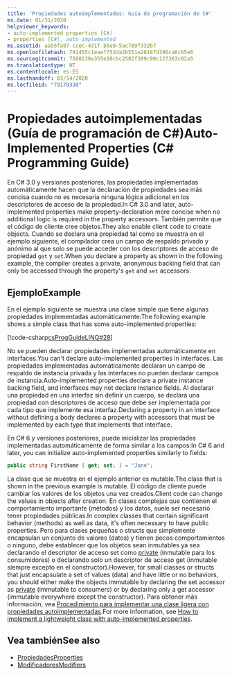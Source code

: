 ```yaml
---
title: 'Propiedades autoimplementadas: Guía de programación de C#'
ms.date: 01/31/2020
helpviewer_keywords:
- auto-implemented properties [C#]
- properties [C#], auto-implemented
ms.assetid: aa55fa97-ccec-431f-b5e9-5ac789fd32b7
ms.openlocfilehash: 791455c1eaef752da2b551e20187d390ca6c65e6
ms.sourcegitcommit: 7588136e355e10cbc2582f389c90c127363c02a5
ms.translationtype: HT
ms.contentlocale: es-ES
ms.lasthandoff: 03/14/2020
ms.locfileid: "79170330"
---
```

# <a name="auto-implemented-properties-c-programming-guide"></a><span data-ttu-id="75899-102">Propiedades autoimplementadas (Guía de programación de C#)</span><span class="sxs-lookup"><span data-stu-id="75899-102">Auto-Implemented Properties (C# Programming Guide)</span></span>

<span data-ttu-id="75899-103">En C# 3.0 y versiones posteriores, las propiedades implementadas automáticamente hacen que la declaración de propiedades sea más concisa cuando no es necesaria ninguna lógica adicional en los descriptores de acceso de la propiedad.</span><span class="sxs-lookup"><span data-stu-id="75899-103">In C# 3.0 and later, auto-implemented properties make property-declaration more concise when no additional logic is required in the property accessors.</span></span> <span data-ttu-id="75899-104">También permite que el código de cliente cree objetos.</span><span class="sxs-lookup"><span data-stu-id="75899-104">They also enable client code to create objects.</span></span> <span data-ttu-id="75899-105">Cuando se declara una propiedad tal como se muestra en el ejemplo siguiente, el compilador crea un campo de respaldo privado y anónimo al que solo se puede acceder con los descriptores de acceso de propiedad `get` y `set`.</span><span class="sxs-lookup"><span data-stu-id="75899-105">When you declare a property as shown in the following example, the compiler creates a private, anonymous backing field that can only be accessed through the property's `get` and `set` accessors.</span></span>
  
## <a name="example"></a><span data-ttu-id="75899-106">Ejemplo</span><span class="sxs-lookup"><span data-stu-id="75899-106">Example</span></span>

<span data-ttu-id="75899-107">En el ejemplo siguiente se muestra una clase simple que tiene algunas propiedades implementadas automáticamente:</span><span class="sxs-lookup"><span data-stu-id="75899-107">The following example shows a simple class that has some auto-implemented properties:</span></span>  

[!code-csharp[csProgGuideLINQ#28](~/samples/snippets/csharp/VS_Snippets_VBCSharp/csProgGuideLINQ/CS/csRef30LangFeatures_2.cs#28)]  

<span data-ttu-id="75899-108">No se pueden declarar propiedades implementadas automáticamente en interfaces.</span><span class="sxs-lookup"><span data-stu-id="75899-108">You can't declare auto-implemented properties in interfaces.</span></span> <span data-ttu-id="75899-109">Las propiedades implementadas automáticamente declaran un campo de respaldo de instancia privada y las interfaces no pueden declarar campos de instancia.</span><span class="sxs-lookup"><span data-stu-id="75899-109">Auto-implemented properties declare a private instance backing field, and interfaces may not declare instance fields.</span></span> <span data-ttu-id="75899-110">Al declarar una propiedad en una interfaz sin definir un cuerpo, se declara una propiedad con descriptores de acceso que debe ser implementada por cada tipo que implemente esa interfaz.</span><span class="sxs-lookup"><span data-stu-id="75899-110">Declaring a property in an interface without defining a body declares a property with accessors that must be implemented by each type that implements that interface.</span></span>

<span data-ttu-id="75899-111">En C# 6 y versiones posteriores, puede inicializar las propiedades implementadas automáticamente de forma similar a los campos:</span><span class="sxs-lookup"><span data-stu-id="75899-111">In C# 6 and later, you can initialize auto-implemented properties similarly to fields:</span></span>  

```csharp  
public string FirstName { get; set; } = "Jane";  
```  

<span data-ttu-id="75899-112">La clase que se muestra en el ejemplo anterior es mutable.</span><span class="sxs-lookup"><span data-stu-id="75899-112">The class that is shown in the previous example is mutable.</span></span> <span data-ttu-id="75899-113">El código de cliente puede cambiar los valores de los objetos una vez creados.</span><span class="sxs-lookup"><span data-stu-id="75899-113">Client code can change the values in objects after creation.</span></span> <span data-ttu-id="75899-114">En clases complejas que contienen el comportamiento importante (métodos) y los datos, suele ser necesario tener propiedades públicas.</span><span class="sxs-lookup"><span data-stu-id="75899-114">In complex classes that contain significant behavior (methods) as well as data, it's often necessary to have public properties.</span></span> <span data-ttu-id="75899-115">Pero para clases pequeñas o structs que simplemente encapsulan un conjunto de valores (datos) y tienen pocos comportamientos o ninguno, debe establecer que los objetos sean inmutables ya sea declarando el descriptor de acceso set como [private](../../language-reference/keywords/private.md) (inmutable para los consumidores) o declarando solo un descriptor de acceso get (inmutable siempre excepto en el constructor).</span><span class="sxs-lookup"><span data-stu-id="75899-115">However, for small classes or structs that just encapsulate a set of values (data) and have little or no behaviors, you should either make the objects immutable by declaring the set accessor as [private](../../language-reference/keywords/private.md) (immutable to consumers) or by declaring only a get accessor (immutable everywhere except the constructor).</span></span>  <span data-ttu-id="75899-116">Para obtener más información, vea [Procedimiento para implementar una clase ligera con propiedades autoimplementadas](./how-to-implement-a-lightweight-class-with-auto-implemented-properties.md).</span><span class="sxs-lookup"><span data-stu-id="75899-116">For more information, see [How to implement a lightweight class with auto-implemented properties](./how-to-implement-a-lightweight-class-with-auto-implemented-properties.md).</span></span>

## <a name="see-also"></a><span data-ttu-id="75899-117">Vea también</span><span class="sxs-lookup"><span data-stu-id="75899-117">See also</span></span>

- [<span data-ttu-id="75899-118">Propiedades</span><span class="sxs-lookup"><span data-stu-id="75899-118">Properties</span></span>](./properties.md)
- [<span data-ttu-id="75899-119">Modificadores</span><span class="sxs-lookup"><span data-stu-id="75899-119">Modifiers</span></span>](/dotnet/csharp/language-reference/keywords)
